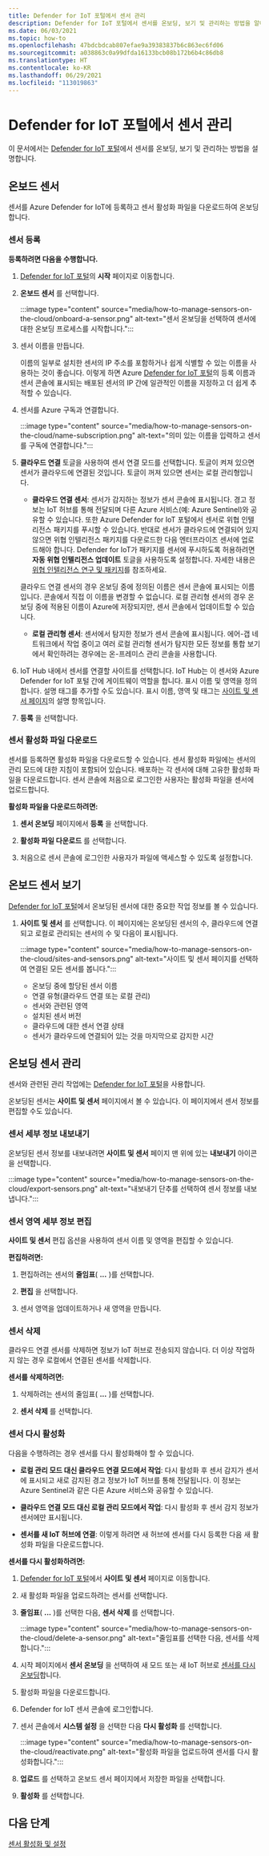 ```yaml
---
title: Defender for IoT 포털에서 센서 관리
description: Defender for IoT 포털에서 센서를 온보딩, 보기 및 관리하는 방법을 알아봅니다.
ms.date: 06/03/2021
ms.topic: how-to
ms.openlocfilehash: 47bdcbdcab807efae9a39383837b6c863ec6fd06
ms.sourcegitcommit: a038863c0a99dfda16133bcb08b172b6b4c86db8
ms.translationtype: HT
ms.contentlocale: ko-KR
ms.lasthandoff: 06/29/2021
ms.locfileid: "113019863"
---
```

# <a name="manage-sensors-in-the-defender-for-iot-portal"></a>Defender for IoT 포털에서 센서 관리

이 문서에서는 [Defender for IoT 포털](https://portal.azure.com/#blade/Microsoft_Azure_IoT_Defender/IoTDefenderDashboard/Getting_Started)에서 센서를 온보딩, 보기 및 관리하는 방법을 설명합니다.

## <a name="onboard-sensors"></a>온보드 센서

센서를 Azure Defender for IoT에 등록하고 센서 활성화 파일을 다운로드하여 온보딩합니다.

### <a name="register-the-sensor"></a>센서 등록

**등록하려면 다음을 수행합니다.**

1. [Defender for IoT 포털](https://portal.azure.com/#blade/Microsoft_Azure_IoT_Defender/IoTDefenderDashboard/Getting_Started)의 **시작** 페이지로 이동합니다.

1. **온보드 센서** 를 선택합니다.

   :::image type="content" source="media/how-to-manage-sensors-on-the-cloud/onboard-a-sensor.png" alt-text="센서 온보딩을 선택하여 센서에 대한 온보딩 프로세스를 시작합니다.":::

1. 센서 이름을 만듭니다. 

    이름의 일부로 설치한 센서의 IP 주소를 포함하거나 쉽게 식별할 수 있는 이름을 사용하는 것이 좋습니다. 이렇게 하면 Azure [Defender for IoT 포털](https://portal.azure.com/#blade/Microsoft_Azure_IoT_Defender/IoTDefenderDashboard/Getting_Started)의 등록 이름과 센서 콘솔에 표시되는 배포된 센서의 IP 간에 일관적인 이름을 지정하고 더 쉽게 추적할 수 있습니다.

1. 센서를 Azure 구독과 연결합니다.

    :::image type="content" source="media/how-to-manage-sensors-on-the-cloud/name-subscription.png" alt-text="의미 있는 이름을 입력하고 센서를 구독에 연결합니다.":::

1. **클라우드 연결** 토글을 사용하여 센서 연결 모드를 선택합니다. 토글이 켜져 있으면 센서가 클라우드에 연결된 것입니다. 토글이 꺼져 있으면 센서는 로컬 관리형입니다.

   - **클라우드 연결 센서**: 센서가 감지하는 정보가 센서 콘솔에 표시됩니다. 경고 정보는 IoT 허브를 통해 전달되며 다른 Azure 서비스(예: Azure Sentinel)와 공유할 수 있습니다. 또한 Azure Defender for IoT 포털에서 센서로 위협 인텔리전스 패키지를 푸시할 수 있습니다. 반대로 센서가 클라우드에 연결되어 있지 않으면 위협 인텔리전스 패키지를 다운로드한 다음 엔터프라이즈 센서에 업로드해야 합니다. Defender for IoT가 패키지를 센서에 푸시하도록 허용하려면 **자동 위협 인텔리전스 업데이트** 토글을 사용하도록 설정합니다. 자세한 내용은 [위협 인텔리전스 연구 및 패키지](how-to-work-with-threat-intelligence-packages.md)를 참조하세요.
   
   클라우드 연결 센서의 경우 온보딩 중에 정의된 이름은 센서 콘솔에 표시되는 이름입니다. 콘솔에서 직접 이 이름을 변경할 수 없습니다. 로컬 관리형 센서의 경우 온보딩 중에 적용된 이름이 Azure에 저장되지만, 센서 콘솔에서 업데이트할 수 있습니다.

   - **로컬 관리형 센서**: 센서에서 탐지한 정보가 센서 콘솔에 표시됩니다. 에어-갭 네트워크에서 작업 중이고 여러 로컬 관리형 센서가 탐지한 모든 정보를 통합 보기에서 확인하려는 경우에는 온-프레미스 관리 콘솔을 사용합니다.

1. IoT Hub 내에서 센서를 연결할 사이트를 선택합니다. IoT Hub는 이 센서와 Azure Defender for IoT 포털 간에 게이트웨이 역할을 합니다. 표시 이름 및 영역을 정의합니다. 설명 태그를 추가할 수도 있습니다. 표시 이름, 영역 및 태그는 [사이트 및 센서 페이지](#view-onboarded-sensors)의 설명 항목입니다.

1. **등록** 을 선택합니다. 

### <a name="download-the-sensor-activation-file"></a>센서 활성화 파일 다운로드

센서를 등록하면 활성화 파일을 다운로드할 수 있습니다. 센서 활성화 파일에는 센서의 관리 모드에 대한 지침이 포함되어 있습니다. 배포하는 각 센서에 대해 고유한 활성화 파일을 다운로드합니다. 센서 콘솔에 처음으로 로그인한 사용자는 활성화 파일을 센서에 업로드합니다.

**활성화 파일을 다운로드하려면:**

1. **센서 온보딩** 페이지에서 **등록** 을 선택합니다.

1. **활성화 파일 다운로드** 를 선택합니다.

1. 처음으로 센서 콘솔에 로그인한 사용자가 파일에 액세스할 수 있도록 설정합니다.

## <a name="view-onboarded-sensors"></a>온보드 센서 보기

[Defender for IoT 포털](https://portal.azure.com/#blade/Microsoft_Azure_IoT_Defender/IoTDefenderDashboard/Getting_Started)에서 온보딩된 센서에 대한 중요한 작업 정보를 볼 수 있습니다.

1. **사이트 및 센서** 를 선택합니다. 이 페이지에는 온보딩된 센서의 수, 클라우드에 연결되고 로컬로 관리되는 센서의 수 및 다음이 표시됩니다.

    :::image type="content" source="media/how-to-manage-sensors-on-the-cloud/sites-and-sensors.png" alt-text="사이트 및 센서 페이지를 선택하여 연결된 모든 센서를 봅니다.":::

    - 온보딩 중에 할당된 센서 이름
    - 연결 유형(클라우드 연결 또는 로컬 관리)
    - 센서와 관련된 영역
    - 설치된 센서 버전
    - 클라우드에 대한 센서 연결 상태
    - 센서가 클라우드에 연결되어 있는 것을 마지막으로 감지한 시간

## <a name="manage-onboarded-sensors"></a>온보딩 센서 관리

센서와 관련된 관리 작업에는 [Defender for IoT 포털](https://portal.azure.com/#blade/Microsoft_Azure_IoT_Defender/IoTDefenderDashboard/Getting_Started)을 사용합니다.

온보딩된 센서는 **사이트 및 센서** 페이지에서 볼 수 있습니다. 이 페이지에서 센서 정보를 편집할 수도 있습니다.

### <a name="export-sensor-details"></a>센서 세부 정보 내보내기

온보딩된 센서 정보를 내보내려면 **사이트 및 센서** 페이지 맨 위에 있는 **내보내기** 아이콘을 선택합니다.

:::image type="content" source="media/how-to-manage-sensors-on-the-cloud/export-sensors.png" alt-text="내보내기 단추를 선택하여 센서 정보를 내보냅니다.":::

### <a name="edit-sensor-zone-details"></a>센서 영역 세부 정보 편집

**사이트 및 센서** 편집 옵션을 사용하여 센서 이름 및 영역을 편집할 수 있습니다.

**편집하려면:**

1. 편집하려는 센서의 **줄임표**( **...** )를 선택합니다.

1. **편집** 을 선택합니다.

1. 센서 영역을 업데이트하거나 새 영역을 만듭니다.

### <a name="delete-a-sensor"></a>센서 삭제

클라우드 연결 센서를 삭제하면 정보가 IoT 허브로 전송되지 않습니다. 더 이상 작업하지 않는 경우 로컬에서 연결된 센서를 삭제합니다.

**센서를 삭제하려면:**

1. 삭제하려는 센서의 줄임표( **...** )를 선택합니다.

1. **센서 삭제** 를 선택합니다.

### <a name="reactivate-a-sensor"></a>센서 다시 활성화 

다음을 수행하려는 경우 센서를 다시 활성화해야 할 수 있습니다.

- **로컬 관리 모드 대신 클라우드 연결 모드에서 작업**: 다시 활성화 후 센서 감지가 센서에 표시되고 새로 감지된 경고 정보가 IoT 허브를 통해 전달됩니다. 이 정보는 Azure Sentinel과 같은 다른 Azure 서비스와 공유할 수 있습니다.

- **클라우드 연결 모드 대신 로컬 관리 모드에서 작업**: 다시 활성화 후 센서 감지 정보가 센서에만 표시됩니다.

- **센서를 새 IoT 허브에 연결**: 이렇게 하려면 새 허브에 센서를 다시 등록한 다음 새 활성화 파일을 다운로드합니다.

**센서를 다시 활성화하려면:**

1. [Defender for IoT 포털](https://portal.azure.com/#blade/Microsoft_Azure_IoT_Defender/IoTDefenderDashboard/Getting_Started)에서 **사이트 및 센서** 페이지로 이동합니다.

1. 새 활성화 파일을 업로드하려는 센서를 선택합니다.

1. **줄임표**( **...** )를 선택한 다음, **센서 삭제** 를 선택합니다.

    :::image type="content" source="media/how-to-manage-sensors-on-the-cloud/delete-a-sensor.png" alt-text="줄임표를 선택한 다음, 센서를 삭제합니다.":::

1. 시작 페이지에서 **센서 온보딩** 을 선택하여 새 모드 또는 새 IoT 허브로 [센서를 다시 온보딩](#onboard-sensors)합니다.

1. 활성화 파일을 다운로드합니다.

1. Defender for IoT 센서 콘솔에 로그인합니다.

1. 센서 콘솔에서 **시스템 설정** 을 선택한 다음 **다시 활성화** 를 선택합니다.

   :::image type="content" source="media/how-to-manage-sensors-on-the-cloud/reactivate.png" alt-text="활성화 파일을 업로드하여 센서를 다시 활성화합니다.":::

1. **업로드** 를 선택하고 온보드 센서 페이지에서 저장한 파일을 선택합니다.

1. **활성화** 를 선택합니다.

## <a name="next-steps"></a>다음 단계

[센서 활성화 및 설정](how-to-activate-and-set-up-your-sensor.md)
